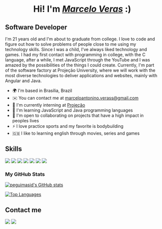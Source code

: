<h1 align="center">Hi! I'm <a href="https://www.linkedin.com/in/marceloveras"><i>Marcelo Veras</i></a> :)</h1>
<h2>Software Developer</h2>

<p>I'm 21 years old and I'm about to graduate from college. I love to code and figure out how to solve problems of people close to me using my technology skills. Since I was a child, I've always liked technology and games. I had my first contact with programming in college, with the C language, after a while, I met JavaScript through the YouTube and I was amazed by the possibilities of the things I could create. Currently, I'm part of the software factory at Projeção University, where we will work with the most diverse technologies to deliver applications and websites, mainly with Angular and Java.</p>      
            
          
  * 🌍 I'm based in Brasília, Brazil</li>
  * ✉️ You can contact me at marceloantonino.verass@gmail.com
  * 🚀 I'm currently interning at [Projeção](https://projecao.br/)
  * 🧠 I'm learning JavaScript and Java programming languages
  * 🤝 I'm open to collaborating on projects that have a high impact in peoples lives
  * ⚡ I love practice sports and my favorite is bodybuilding
  * 🇬🇧 I like to learning english through movies, series and games
  

<h2>Skills</h2>

<img src="https://img.shields.io/badge/JavaScript-323330?style=for-the-badge&logo=javascript&logoColor=F7DF1E"> <img src="https://img.shields.io/badge/java-%23ED8B00.svg?style=for-the-badge&logo=java&logoColor=white">
<img src="https://img.shields.io/badge/angular-%23DD0031.svg?style=for-the-badge&logo=angular&logoColor=white">
<img src="https://img.shields.io/badge/php-%23777BB4.svg?style=for-the-badge&logo=php&logoColor=white">
<img src="https://img.shields.io/badge/Python-FFD43B?style=for-the-badge&logo=python&logoColor=blue">
<img src="https://img.shields.io/badge/HTML5-E34F26?style=for-the-badge&logo=html5&logoColor=white">
<img src="https://img.shields.io/badge/CSS3-1572B6?style=for-the-badge&logo=css3&logoColor=white">

<h3>My GitHub Stats</h3>
<a href="http://www.github.com/marceloverass"><img src="https://github-readme-stats-peguimasid.vercel.app/api?username=marceloverass&show_icons=true&hide=&count_private=true&title_color=3382ed&text_color=ffffff&icon_color=3382ed&bg_color=171717&hide_border=true&show_icons=true" alt="peguimasid's GitHub stats" /></a>

<a href="https://github.com/marceloverass" align="left"><img src="https://github-readme-stats-peguimasid.vercel.app/api/top-langs/?username=marceloverass&layout=compact&title_color=3382ed&hide=css,objective-c,html&text_color=ffffff&icon_color=3382ed&bg_color=171717&hide_border=true&locale=en&custom_title=Top%20%Languages" alt="Top Languages" /></a>

<h2>Contact me</h2>

<a href="https://www.linkedin.com/in/marceloveras/"/><img src="https://img.shields.io/badge/linkedin-%230077B5.svg?style=for-the-badge&logo=linkedin&logoColor=white"></a>
<a href="mailto:marceloantonino.verass@gmail.com"/><img src="https://img.shields.io/badge/Gmail-D14836?style=for-the-badge&logo=gmail&logoColor=white"></a>
